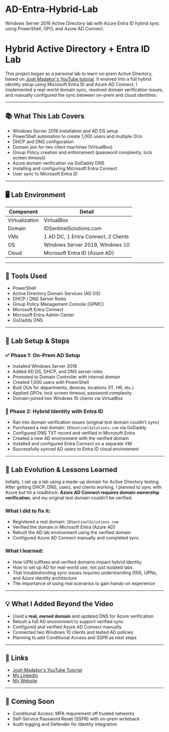# AD-Entra-Hybrid-Lab
Windows Server 2019 Active Directory lab with Azure Entra ID hybrid sync using PowerShell, GPO, and Azure AD Connect.


# Hybrid Active Directory + Entra ID Lab

This project began as a personal lab to learn on-prem Active Directory, based on [Josh Madakor's YouTube tutorial](https://www.youtube.com/watch?v=MHsI8hJmggI). It evolved into a full hybrid identity setup using Microsoft Entra ID and Azure AD Connect. I implemented a real-world domain sync, resolved domain verification issues, and manually configured the sync between on-prem and cloud identities.

---

## 📚 What This Lab Covers

- Windows Server 2019 installation and AD DS setup
- PowerShell automation to create 1,000 users and multiple OUs
- DHCP and DNS configuration
- Domain join for two client machines (VirtualBox)
- Group Policy creation and enforcement (password complexity, lock screen timeout)
- Azure domain verification via GoDaddy DNS
- Installing and configuring Microsoft Entra Connect
- User sync to Microsoft Entra ID

---

## 🖥️ Lab Environment

| Component     | Detail                        |
|---------------|-------------------------------|
| Virtualization | VirtualBox                   |
| Domain         | IDSentinelSolutions.com      |
| VMs            | 1 AD DC, 1 Entra Connect, 2 Clients |
| OS             | Windows Server 2019, Windows 10        |
| Cloud          | Microsoft Entra ID (Azure AD) |

---

## 🔧 Tools Used

- PowerShell
- Active Directory Domain Services (AD DS)
- DHCP / DNS Server Roles
- Group Policy Management Console (GPMC)
- Microsoft Entra Connect
- Microsoft Entra Admin Center
- GoDaddy DNS

---

## 🧪 Lab Setup & Steps

### ✅ Phase 1: On-Prem AD Setup

- Installed Windows Server 2019
- Added AD DS, DHCP, and DNS server roles
- Promoted to Domain Controller with internal domain
- Created 1,000 users with PowerShell
- Built OUs for departments, devices, locations (IT, HR, etc.)
- Applied GPOs: lock screen timeout, password complexity
- Domain-joined two Windows 10 clients via VirtualBox

### 🔁 Phase 2: Hybrid Identity with Entra ID

- Ran into domain verification issues (original test domain couldn’t sync)
- Purchased a real domain: `IDSentinelSolutions.com` via GoDaddy
- Configured DNS TXT record and verified in Microsoft Entra
- Created a new AD environment with the verified domain
- Installed and configured Entra Connect on a separate VM
- Successfully synced AD users to Entra ID cloud environment

---

## 🔄 Lab Evolution & Lessons Learned

Initially, I set up a lab using a made-up domain for Active Directory testing. After getting DHCP, DNS, users, and clients working, I planned to sync with Azure but hit a roadblock: **Azure AD Connect requires domain ownership verification**, and my original test domain couldn't be verified.

### What I did to fix it:
- Registered a real domain: `IDSentinelSolutions.com`
- Verified the domain in Microsoft Entra (Azure AD)
- Rebuilt the AD lab environment using the verified domain
- Configured Azure AD Connect manually and completed sync

### What I learned:
- How UPN suffixes and verified domains impact hybrid identity
- How to set up AD for real-world use, not just isolated labs
- That troubleshooting sync issues requires understanding DNS, UPNs, and Azure identity architecture
- The importance of using real scenarios to gain hands-on experience

---

## 💡 What I Added Beyond the Video

- Used a **real, owned domain** and updated DNS for Azure verification
- Rebuilt a full AD environment to support verified sync
- Configured and verified Azure AD Connect manually
- Connected two Windows 10 clients and tested AD policies
- Planning to add Conditional Access and SSPR as next steps

---

## 🔗 Links

- [Josh Madakor's YouTube Tutorial](https://www.youtube.com/watch?v=MHsI8hJmggI)
- [My LinkedIn](https://www.linkedin.com/in/cleveland-oliver-iamsecurity/)
- [My Website](https://www.IDSentinelSolutions.com)

---

## 🚧 Coming Soon

- Conditional Access: MFA requirement off trusted networks
- Self-Service Password Reset (SSPR) with on-prem writeback
- Audit logging and Defender for Identity integration
